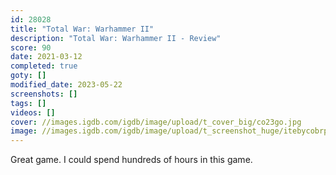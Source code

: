 ```yaml
---
id: 28028
title: "Total War: Warhammer II"
description: "Total War: Warhammer II - Review"
score: 90
date: 2021-03-12
completed: true
goty: []
modified_date: 2023-05-22
screenshots: []
tags: []
videos: []
cover: //images.igdb.com/igdb/image/upload/t_cover_big/co23go.jpg
image: //images.igdb.com/igdb/image/upload/t_screenshot_huge/itebycobrpgfw2ypk1qe.jpg
---
```

Great game. I could spend hundreds of hours in this game.